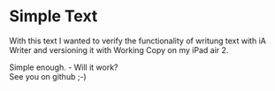 # Simple Text  

With this text I wanted to verify the functionality of writung text with iA Writer and versioning it with Working Copy on my iPad air 2.

Simple enough. - Will it work?  
See you on github ;-)

